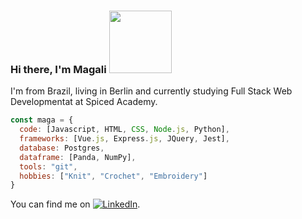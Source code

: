 ### Hi there, I'm Magali <img src="https://camo.githubusercontent.com/58502bc6910820c71f8cd9f3a6640c7d5374b4f752d4fdc5c4e79bdbd4fe4726/68747470733a2f2f6d656469612e67697068792e636f6d2f6d656469612f62634b6d49576b554d436a566d2f67697068792e676966" width="100px"> ###

I'm from Brazil, living in Berlin and currently studying Full Stack Web Developmentat at Spiced Academy. 


```js
const maga = {
  code: [Javascript, HTML, CSS, Node.js, Python],
  frameworks: [Vue.js, Express.js, JQuery, Jest],
  database: Postgres,
  dataframe: [Panda, NumPy],
  tools: "git",
  hobbies: ["Knit", "Crochet", "Embroidery"]
}
```

You can find me on  [![LinkedIn][1.2]][1].
<!-- Icons -->

[1.2]: https://raw.githubusercontent.com/MartinHeinz/MartinHeinz/master/linkedin-3-16.png (LinkedIn icon without padding)

<!-- Links to your social media accounts -->

[1]: https://www.linkedin.com/in/magaligoncalvess/
<!--
**magali-gs/magali-gs** is a ✨ _special_ ✨ repository because its `README.md` (this file) appears on your GitHub profile.

- 🌱 I’m currently learning Vue.js
- 👯 I’m looking to collaborate on ...
- 🤔 I’m looking for help with ...
- 💬 Ask me about ...
- 📫 How to reach me: ...
- 😄 Pronouns: ...
- ⚡ Fun fact: ...
-->
